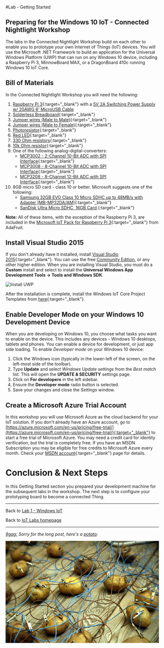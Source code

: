 #Lab - Getting Started

## Preparing for the Windows 10 IoT - Connected Nightlight Workshop
The labs in the Connected Nightlight Workshop build on each other to enable you to prototype your own Internet of Things (IoT) devices. You will use the Microsoft .NET Framework to build an application for the Universal Windows Platform (UWP) that can run on any Windows 10 device, including a Raspberry Pi 3, MinnowBoard MAX, or a DragonBoard 410c running Windows 10 IoT Core.

## Bill of Materials
In the Connected Nightlight Workshop you will need the following:

1. [Raspberry Pi 3](https://www.adafruit.com/products/3055){:target="_blank"} with a [5V 2A Switching Power Supply w/ 20AWG 6' MicroUSB Cable](https://www.adafruit.com/product/1995)
2. [Solderless Breadboard](https://www.adafruit.com/products/64){:target="_blank"}
3. [Jumper wires (Male to Male)](https://www.adafruit.com/product/1957){:target="_blank"}
4. [Jumper wires (Male to Female)](https://www.adafruit.com/product/1954){:target="_blank"}
5. [Photoresistor](https://www.adafruit.com/products/161){:target="_blank"}
6. [Red LED](http://www.adafruit.com/products/297){:target="_blank"}
7. [330 Ohm resistors](http://www.amazon.com/E-Projects-Resistors-Watt-330R-Pieces/dp/B00BVOR6IS/){:target="_blank"}
8. [10k Ohm resistor](http://www.amazon.com/E-Projects-10k-Resistors-Watt-Pieces/dp/B00BWYS9BA/){:target="_blank"}
9. One of the following analog-digital-converters:
    * [MCP3002 - 2-Channel 10-Bit ADC with SPI Interface](https://www.sparkfun.com/products/8636){:target="_blank"}	
	* [MCP3008 - 8-Channel 10-Bit ADC with SPI Interface](https://www.adafruit.com/products/856){:target="_blank"}
    * [MCP3208 - 8-Channel 12-Bit ADC with SPI Interface](http://www.digikey.com/product-detail/en/MCP3208-CI%2FSL/MCP3208-CI%2FSL-ND/305929){:target="_blank"}
10. 8GB micro SD card - class 10 or better. Microsoft suggests one of the following:
	* [Samsung 32GB EVO Class 10 Micro SDHC up to 48MB/s with Adapter (MB-MP32DA/AM)](http://www.amazon.com/gp/product/B00IVPU786){:target="_blank"}
	* [SanDisk Ultra Micro SDHC, 16GB Card](http://www.amazon.com/SanDisk-Ultra-Micro-SDHC-16GB/dp/9966573445).{:target="_blank"}

**Note:** All of these items, with the exception of the Raspberry Pi 3, are included in the [Microsoft IoT Pack for Raspberry Pi 3](http://www.adafruit.com/windows10iotpi2){:target="_blank"} from AdaFruit.

## Install Visual Studio 2015
If you don't already have it installed, install [Visual Studio 2015](https://www.visualstudio.com/){:target="_blank"}. You can use the free [Community Edition](https://www.visualstudio.com/post-download-vs/?sku=community&clcid=0x409&telem=ga), or any other higher edition. When you are installing Visual Studio, you must do a __Custom__ install and select to install the __Universal Windows App Development Tools -> Tools and Windows SDK__. 

![Install UWP](/images/RPi3/RPi3_install_uwp.png)

After the installation is complete, install the Windows IoT Core Project Templates from [here](https://visualstudiogallery.msdn.microsoft.com/55b357e1-a533-43ad-82a5-a88ac4b01dec){:target="_blank"}.

## Enable Developer Mode on your Windows 10 Development Device
When you are developing on Windows 10, you choose what tasks you want to enable on the device. This includes any devices - Windows 10 desktops, tablets and phones. You can enable a device for development, or just app side loading. To enable _Developer mode_ on your Windows 10 device:

1. Click the Windows icon (typically in the lower-left of the screen, on the left-most side of the toolbar). 
2. Type __Update__ and select _Windows Update settings_ from the _Best match_ list. This will open the __UPDATE & SECURITY__ settings page. 
3. Click on __For developers__ in the left sidebar.
4. Ensure the __Developer mode__ radio button is selected.
5. Save your changes and close the _Settings_ window.  

## Create a Microsoft Azure Trial Account
In this workshop you will use Microsoft Azure as the cloud backend for your IoT solution. If you don't already have an Azure account, go to [https://azure.microsoft.com/en-us/pricing/free-trial/](https://azure.microsoft.com/en-us/pricing/free-trial/){:target="_blank"} to start a free trial of Microsoft Azure. You may need a credit card for identity verification, but the trial is completely free. If you have an MSDN Subscription you may be eligible for free credits to Microsoft Azure every month. Check your [MSDN account](https://msdn.microsoft.com/subscriptions/manage/){:target="_blank"} page for details.

# Conclusion &amp; Next Steps
In this Getting Started section you prepared your development machine for the subsequent labs in the workshop. The next step is to configure your prototyping board to become a connected Thing. 

---

Back to [Lab 1 - Windows IoT](/content/lab-1-windows-iot.md)

Back to [IoT Labs homepage](/readme.md)


---

*[9gag:](http://9gag.com/) Sorry for  the long post, here's a [potato](https://www.quora.com/What-does-Sorry-for-the-long-post-heres-a-potato-mean-in-9GAG):*

![9gag Potato](/images/potato02.png)